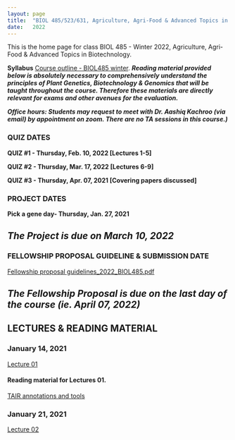 ```yaml
---
layout: page
title:  "BIOL 485/523/631, Agriculture, Agri-Food & Advanced Topics in Biotechnology, Winter 2022"
date:   2022
---
```

This is the home page for class BIOL 485 - Winter 2022, Agriculture, Agri-Food & Advanced Topics in Biotechnology.

**Syllabus**
[Course outline - BIOL485 winter](https://github.com/kachroolab/kachroolab/files/7862901/BIOL485-523.course.outline_Winter2022.pdf). 
**_Reading material provided below is absolutely necessary to comprehensively understand the principles of Plant Genetics, Biotechnology & Genomics that will be taught throughout the course. Therefore these materials are directly relevant for exams and other avenues for the evaluation._** 

**_Office hours: Students may request to meet with Dr. Aashiq Kachroo (via email) by appointment on zoom. There are no TA sessions in this course.)_**

### **QUIZ DATES**

**QUIZ #1 - Thursday, Feb. 10, 2022 [Lectures 1-5]** 

**QUIZ #2 - Thursday, Mar. 17, 2022 [Lectures 6-9]** 

**QUIZ #3 - Thursday, Apr. 07, 2021 [Covering papers discussed]** 

### **PROJECT DATES**

**Pick a gene day- Thursday, Jan. 27, 2021** 

## **_The Project is due on March 10, 2022_**

### **FELLOWSHIP PROPOSAL GUIDELINE & SUBMISSION DATE**

[Fellowship proposal guidelines_2022_BIOL485.pdf](https://github.com/kachroolab/kachroolab/files/5809462/Fellowship.proposal.guidelines.pdf)

## **_The Fellowship Proposal is due on the last day of the course (ie. April 07, 2022)_**

## **LECTURES & READING MATERIAL**

### **January 14, 2021**

[Lecture 01](https://github.com/kachroolab/kachroolab/files/5850220/Week1_01142021_Lecture01_reducedfilesize.pdf) 

#### Reading material for Lectures 01.

[TAIR annotations and tools](https://github.com/kachroolab/kachroolab/files/4072467/TAIR.pdf)

### **January 21, 2021**

[Lecture 02](https://github.com/kachroolab/kachroolab/files/5888545/Week2_01212021_Lecture02_reducedfilesize.pdf) 



